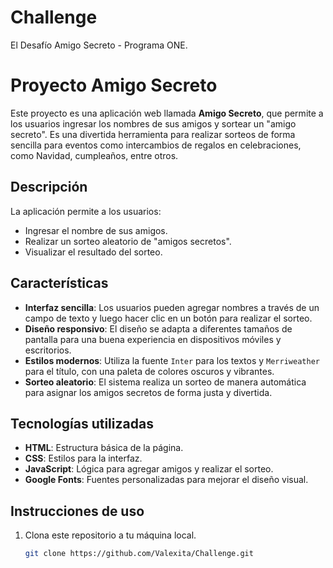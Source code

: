 # Challenge
El Desafío Amigo Secreto - Programa ONE.
# Proyecto Amigo Secreto

Este proyecto es una aplicación web llamada **Amigo Secreto**, que permite a los usuarios ingresar los nombres de sus amigos y sortear un "amigo secreto". Es una divertida herramienta para realizar sorteos de forma sencilla para eventos como intercambios de regalos en celebraciones, como Navidad, cumpleaños, entre otros.

## Descripción

La aplicación permite a los usuarios:
- Ingresar el nombre de sus amigos.
- Realizar un sorteo aleatorio de "amigos secretos".
- Visualizar el resultado del sorteo.

## Características

- **Interfaz sencilla**: Los usuarios pueden agregar nombres a través de un campo de texto y luego hacer clic en un botón para realizar el sorteo.
- **Diseño responsivo**: El diseño se adapta a diferentes tamaños de pantalla para una buena experiencia en dispositivos móviles y escritorios.
- **Estilos modernos**: Utiliza la fuente `Inter` para los textos y `Merriweather` para el título, con una paleta de colores oscuros y vibrantes.
- **Sorteo aleatorio**: El sistema realiza un sorteo de manera automática para asignar los amigos secretos de forma justa y divertida.

## Tecnologías utilizadas

- **HTML**: Estructura básica de la página.
- **CSS**: Estilos para la interfaz.
- **JavaScript**: Lógica para agregar amigos y realizar el sorteo.
- **Google Fonts**: Fuentes personalizadas para mejorar el diseño visual.
  
## Instrucciones de uso

1. Clona este repositorio a tu máquina local.
   
   ```bash
   git clone https://github.com/Valexita/Challenge.git
